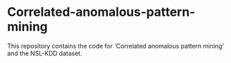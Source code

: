 # Correlated-anomalous-pattern-mining
This repository contains the code for 'Correlated anomalous pattern mining' and the NSL-KDD dataset.
